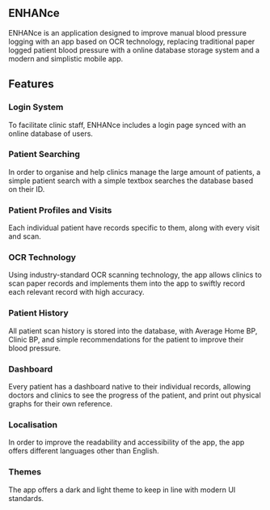 ## ENHANce
ENHANce is an application designed to improve manual blood pressure logging with an app based on OCR technology, replacing traditional paper logged patient blood pressure with a online database storage system and a modern and simplistic mobile app.

## Features
### Login System
To facilitate clinic staff, ENHANce includes a login page synced with an online database of users.
### Patient Searching 
In order to organise and help clinics manage the large amount of patients, a simple patient search with a simple textbox searches the database based on their ID.
### Patient Profiles and Visits
Each individual patient have records specific to them, along with every visit and scan.
### OCR Technology
Using industry-standard OCR scanning technology, the app allows clinics to scan paper records and implements them into the app to swiftly record each relevant record with high accuracy.
### Patient History
All patient scan history is stored into the database, with Average Home BP, Clinic BP, and simple recommendations for the patient to improve their blood pressure.
### Dashboard
Every patient has a dashboard native to their individual records, allowing doctors and clinics to see the progress of the patient, and print out physical graphs for their own reference.
### Localisation 
In order to improve the readability and accessibility of the app, the app offers different languages other than English.
### Themes
The app offers a dark and light theme to keep in line with modern UI standards.
